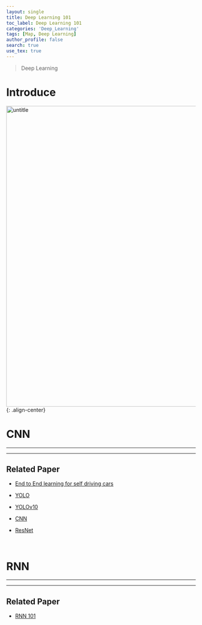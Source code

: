 ```yaml
---
layout: single
title: Deep Learning 101
toc_label: Deep Learning 101
categories: 'Deep_Learning'
tags: [Map, Deep Learning]
author_profile: false
search: true
use_tex: true
---
```


> Deep Learning

# Introduce

<img width="800" alt="untitle" src="https://github.com/user-attachments/assets/1383cc9e-ae41-4ca3-8d92-9f00887834c4">{: .align-center}



# CNN

<hr>
<hr>



## Related Paper

- [End to End learning for self driving cars]({{site.url}}/deep_learning/End2End_Learning_for_Self_Dirving_Cars)

- [YOLO]({{site.url}}/deep_learning/YOLO/)

- [YOLOv10]({{site.url}}/deep_learning/YOLO_v10/)

- [CNN]({{site.url}}/deep_learning/CNN/)

- [ResNet]({{site.url}}/deep_learning/ResNet/)


<br>

# RNN

<hr>
<hr>

## Related Paper

- [RNN 101]({{site.url}}/deep_learning/RNN_101/)

<br>




